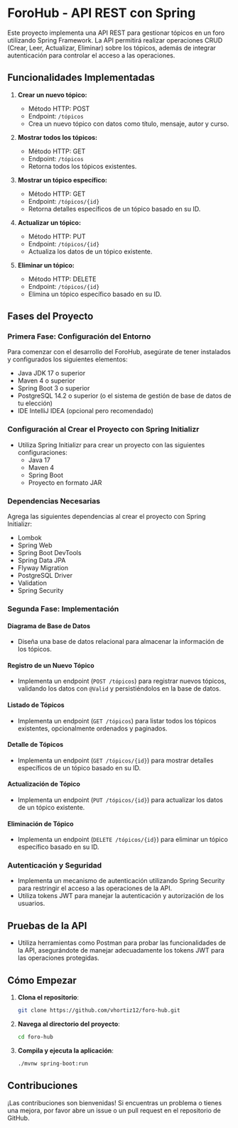 # ForoHub - API REST con Spring

Este proyecto implementa una API REST para gestionar tópicos en un foro utilizando Spring Framework. La API permitirá realizar operaciones CRUD (Crear, Leer, Actualizar, Eliminar) sobre los tópicos, además de integrar autenticación para controlar el acceso a las operaciones.

## Funcionalidades Implementadas

1. **Crear un nuevo tópico:**
   - Método HTTP: POST
   - Endpoint: `/tópicos`
   - Crea un nuevo tópico con datos como título, mensaje, autor y curso.

2. **Mostrar todos los tópicos:**
   - Método HTTP: GET
   - Endpoint: `/tópicos`
   - Retorna todos los tópicos existentes.

3. **Mostrar un tópico específico:**
   - Método HTTP: GET
   - Endpoint: `/tópicos/{id}`
   - Retorna detalles específicos de un tópico basado en su ID.

4. **Actualizar un tópico:**
   - Método HTTP: PUT
   - Endpoint: `/tópicos/{id}`
   - Actualiza los datos de un tópico existente.

5. **Eliminar un tópico:**
   - Método HTTP: DELETE
   - Endpoint: `/tópicos/{id}`
   - Elimina un tópico específico basado en su ID.

## Fases del Proyecto

### Primera Fase: Configuración del Entorno

Para comenzar con el desarrollo del ForoHub, asegúrate de tener instalados y configurados los siguientes elementos:

- Java JDK 17 o superior
- Maven 4 o superior
- Spring Boot 3 o superior
- PostgreSQL 14.2 o superior (o el sistema de gestión de base de datos de tu elección)
- IDE IntelliJ IDEA (opcional pero recomendado)

### Configuración al Crear el Proyecto con Spring Initializr

- Utiliza Spring Initializr para crear un proyecto con las siguientes configuraciones:
  - Java 17
  - Maven 4
  - Spring Boot
  - Proyecto en formato JAR

### Dependencias Necesarias

Agrega las siguientes dependencias al crear el proyecto con Spring Initializr:

- Lombok
- Spring Web
- Spring Boot DevTools
- Spring Data JPA
- Flyway Migration
- PostgreSQL Driver
- Validation
- Spring Security

### Segunda Fase: Implementación

#### Diagrama de Base de Datos

- Diseña una base de datos relacional para almacenar la información de los tópicos.

#### Registro de un Nuevo Tópico

- Implementa un endpoint (`POST /tópicos`) para registrar nuevos tópicos, validando los datos con `@Valid` y persistiéndolos en la base de datos.

#### Listado de Tópicos

- Implementa un endpoint (`GET /tópicos`) para listar todos los tópicos existentes, opcionalmente ordenados y paginados.

#### Detalle de Tópicos

- Implementa un endpoint (`GET /tópicos/{id}`) para mostrar detalles específicos de un tópico basado en su ID.

#### Actualización de Tópico

- Implementa un endpoint (`PUT /tópicos/{id}`) para actualizar los datos de un tópico existente.

#### Eliminación de Tópico

- Implementa un endpoint (`DELETE /tópicos/{id}`) para eliminar un tópico específico basado en su ID.

### Autenticación y Seguridad

- Implementa un mecanismo de autenticación utilizando Spring Security para restringir el acceso a las operaciones de la API.
- Utiliza tokens JWT para manejar la autenticación y autorización de los usuarios.

## Pruebas de la API

- Utiliza herramientas como Postman para probar las funcionalidades de la API, asegurándote de manejar adecuadamente los tokens JWT para las operaciones protegidas.

## Cómo Empezar

1. **Clona el repositorio**:
    ```sh
    git clone https://github.com/vhortiz12/foro-hub.git
    ```
2. **Navega al directorio del proyecto**:
    ```sh
    cd foro-hub
    ```
3. **Compila y ejecuta la aplicación**:
    ```sh
    ./mvnw spring-boot:run
    ```

## Contribuciones

¡Las contribuciones son bienvenidas! Si encuentras un problema o tienes una mejora, por favor abre un issue o un pull request en el repositorio de GitHub.
